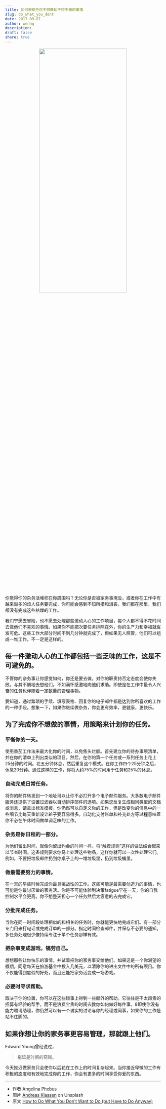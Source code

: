 ```yaml
---
title: 如何做那些你不想做却不得不做的事情
slug: do_what_you_dont
date: 2017-09-07
author: wenhq
description: 
draft: false
share: true
---
```

<div align=center>
<img src="/images/2017/photo-1507099985932-87a4520ed1d5.jpeg" width="75%" height="45%"  align=center/>
</div>

<!-- more -->

你觉得你的杂务活堆积在你周围吗？无论你是否被家务事淹没，或者你在工作中有越来越多的烦人任务要完成，你可能会感到不知所措和沮丧。我们都在那里，我们都没有完成这些枯燥的工作。

我们宁愿去冒险，也不愿去处理那些激动人心的工作项目，每个人都不得不花时间去做他们不喜欢的事情。如果你不能把次要任务排除在外，你的生产力和幸福就岌岌可危。这些工作大部分时间不到几分钟就完成了，但如果无人照管，他们可以组成一堆工作。不一定是这样的。

## 每一件激动人心的工作都包括一些乏味的工作，这是不可避免的。

不管你的杂务事让你感觉如何，你还是要去做。对你的职责持否定态度会使你失败。与其不屑地去想他们，不如满怀感激地向他们求助。即使是在工作中最令人兴奋的任务也伴随着一定数量的管理事物。

要知道，通过繁琐的手续、填写表格、回复你的电子邮件都是达到你所喜欢的工作的一种手段。想象一下，如果你继续做杂务，你会更有效率，更健康，更快乐。

## 为了完成你不想做的事情，用策略来计划你的任务。

### 平衡你的一天。

使用番茄工作法来最大化你的时间，以免焦头烂额。首先建立你的待办事项清单，并在你的清单上列出类似的项目。然后，在你的第一个任务或一系列任务上花上25分钟的时间。花五分钟休息，然后重复这个模式。在你工作四个25分钟之后，休息20分钟。通过这样的工作，你将大约75%的时间用于任务和25%的休息。

### 自动完成日常任务。

将你的邮件转发到一个地址可以让你不必打开多个电子邮件服务。大多数电子邮件服务还提供了设置过滤器以自动排序邮件的选项。如果您反复生成相同类型的文档或消息，请拿出标准模板。你仍然可以自定义你的工作，但是改变你的信息中的一些细节比每天重新设计轮子要容易得多。自动化支付账单和补充处方等过程意味着你不必在午休时间做单调乏味的工作。

### 杂务是你日程的一部分。

为他们留出时间，就像你留出约会的时间一样。将“触摸规则”这样的做法结合起来以节省时间。这条规则要求你马上处理这些物品，这样你就可以一次性处理它们。例如，不要把垃圾邮件扔到你桌子上的一堆垃圾里，扔到垃圾桶里。

### 做最需要努力的事情。

在一天的早些时候完成你最具挑战性的工作。这些可能是最需要创造力的事情，也可能是你最讨厌做的家务活。你是不可能体验到决策fatigue早在一天，你的自我控制水平会更高。你不想整天担心一个任务然后太疲惫的去完成它。

### 分批完成任务。

当你在同一时间段处理相似的和相关的任务时，你就能更快地完成它们。有一部分专门用来打电话或完成订单的一部分。指定时间检查邮件，并保存不必要的通知。多任务处理很少像持续专注于单个任务那样有效。

### 把杂事变成游戏，犒劳自己。


想想那些让你快乐的事情，并试着把你的家务事交给他们。如果这是一个你渴望的假期，同意每天在旅游基金中投入几美元，以清除你的进出文件中的所有项目。你不仅能得到度假的好处，而且还能把家务活变成一场游戏。

### 必要时寻求帮助。

取决于你的位置，你可以在这些琐事上得到一些额外的帮助。它往往是不太昂贵的招募有经验的帮手，而不是浪费宝贵的时间去教你如何做好每件事。8即使你没有能力聘请助理，你仍然可以有一个诚实的讨论与你的经理或同事，如果你的工作是站不住脚的。

## 如果你想让你的家务事更容易管理，那就跟上他们。
Edward Young曾经说过，

> 拖延是时间的窃贼。

今天推迟做家务只会使你以后花在工作上的时间复杂起来。当你接近卑微的工作有积极的态度和有效地完成你的工作，你会有更多的时间享受你爱的东西。

---------------------------------------
- 作者 [Angelina Phebus](http://www.lifehack.org/author/angelina-holt)
- 图片 [Andreas Klassen](https://unsplash.com/@schmaendels) on Unsplash
- 原文 [How to Do What You Don't Want to Do (but Have to Do Anyway)](http://www.lifehack.org/607971/how-to-stay-productive-and-do-what-you-dont-want-to-do)
